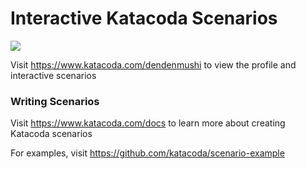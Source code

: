 # Interactive Katacoda Scenarios

[![](http://shields.katacoda.com/katacoda/dendenmushi/count.svg)](https://www.katacoda.com/dendenmushi "Get your profile on Katacoda.com")

Visit https://www.katacoda.com/dendenmushi to view the profile and interactive scenarios

### Writing Scenarios
Visit https://www.katacoda.com/docs to learn more about creating Katacoda scenarios

For examples, visit https://github.com/katacoda/scenario-example
